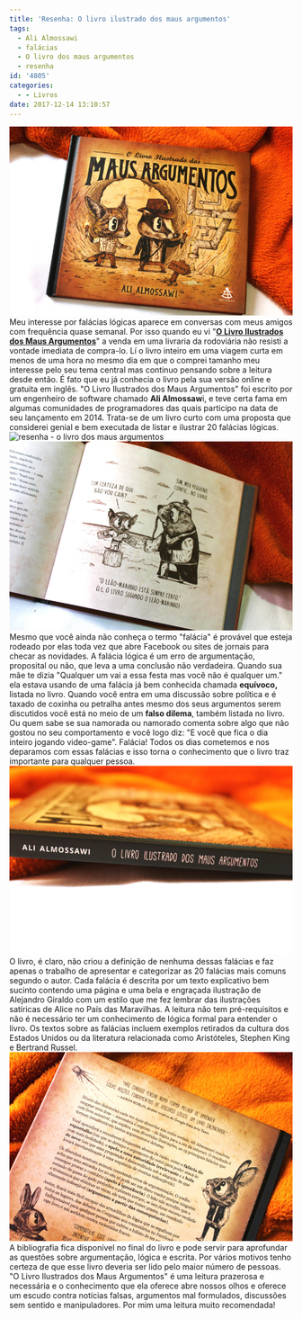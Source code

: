 ```yaml
---
title: 'Resenha: O livro ilustrado dos maus argumentos'
tags:
  - Ali Almossawi
  - falácias
  - O livro dos maus argumentos
  - resenha
id: '4805'
categories:
  - - Livros
date: 2017-12-14 13:10:57
---
```


![resumo do livro - o livro dos maus argumentos](/wp-content/uploads/2017/06/resenha-o-livro-dos-maus-argumentos.jpg) Meu interesse por falácias lógicas aparece em conversas com meus amigos com frequência quase semanal. Por isso quando eu vi "[**O Livro Ilustrados dos Maus Argumentos**](http://www.esextante.com.br/livros/olivroilustradodosmausargumentos/)" a venda em uma livraria da rodoviária não resisti a vontade imediata de compra-lo. Lí o livro inteiro em uma viagem curta em menos de uma hora no mesmo dia em que o comprei tamanho meu interesse pelo seu tema central mas continuo pensando sobre a leitura desde então. É fato que eu já conhecia o livro pela sua versão online e gratuita em inglês. "O Livro Ilustrados dos Maus Argumentos" foi escrito por um engenheiro de software chamado **Ali Almossaw**i, e teve certa fama em algumas comunidades de programadores das quais participo na data de seu lançamento em 2014. Trata-se de um livro curto com uma proposta que considerei genial e bem executada de listar e ilustrar 20 falácias lógicas. ![resenha - o livro dos maus argumentos ](/wp-content/uploads/2017/06/página-do-livro-o-livro-dos-maus-argumentos.jpg) ![página do livro - o livro dos maus argumentos](/wp-content/uploads/2017/06/resumo-do-livro-o-livro-dos-maus-argumentos.jpg) Mesmo que você ainda não conheça o termo "falácia" é provável que esteja rodeado por elas toda vez que abre Facebook ou sites de jornais para checar as novidades. A falácia lógica é um erro de argumentação, proposital ou não, que leva a uma conclusão não verdadeira.  Quando sua mãe te dizia "Qualquer um vai a essa festa mas você não é qualquer um." ela estava usando de uma falácia já bem conhecida chamada **equívoco,** listada no livro. Quando você entra em uma discussão sobre política e é taxado de coxinha ou petralha antes mesmo dos seus argumentos serem discutidos você está no meio de um **falso dilema**, também listada no livro. Ou quem sabe se sua namorada ou namorado comenta sobre algo que não gostou no seu comportamento e você logo diz: "E você que fica o dia inteiro jogando video-game". Falácia! Todos os dias cometemos e nos deparamos com essas falácias e isso torna o conhecimento que o livro traz importante para qualquer pessoa. ![resumo do livro - o livro dos maus argumentos ](/wp-content/uploads/2017/06/lombada-do-livro-o-livro-dos-maus-argumentos.jpg) O livro, é claro, não criou a definição de nenhuma dessas falácias e faz apenas o trabalho de apresentar e categorizar as 20 falácias mais comuns segundo o autor. Cada falácia é descrita por um texto explicativo bem sucinto contendo uma página e uma bela e engraçada ilustração de Alejandro Giraldo com um estilo que me fez lembrar das ilustrações satíricas de Alice no País das Maravilhas. A leitura não tem pré-requisitos e não é necessário ter um conhecimento de lógica formal para entender o livro.  Os textos sobre as falácias incluem exemplos retirados da cultura dos Estados Unidos ou da literatura relacionada como Aristóteles, Stephen King e Bertrand Russel. ![resumo do livro - o livro dos maus argumentos](/wp-content/uploads/2017/06/contra-capa-o-livro-dos-maus-argumentos.jpg) A bibliografia fica disponível no final do livro e pode servir para aprofundar as questões sobre argumentação, lógica e escrita.  Por vários motivos tenho certeza de que esse livro deveria ser lido pelo maior número de pessoas. "O Livro Ilustrados dos Maus Argumentos" é uma leitura prazerosa e necessária e o conhecimento que ela oferece abre nossos olhos e oferece um escudo contra notícias falsas, argumentos mal formulados, discussões sem sentido e manipuladores. Por mim uma leitura muito recomendada!
